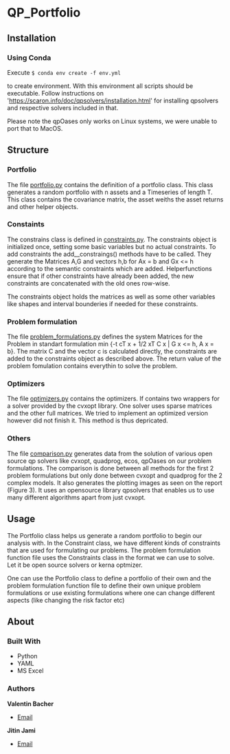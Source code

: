 # QP_Portfolio

## Installation
### Using Conda
Execute
`$ conda env create -f env.yml`

to create environment. With this environment all scripts should be executable.
Follow instructions on 'https://scaron.info/doc/qpsolvers/installation.html' for installing qpsolvers and respective solvers included in that.

Please note the qpOases only works on Linux systems, we were unable to port that to MacOS.

## Structure

### Portfolio
The file [portfolio.py](./portfolio.py) contains the definition of a portfolio class. 
This class generates a random portfolio with n assets and a Timeseries of length T.
This class contains the covariance matrix, the asset weiths the asset returns and other helper objects.

### Constaints

The constrains class is defined in [constraints.py](./constraints.py). The constraints object is initialized once, 
setting some basic variables but no actual constraints. To add constraints the add_<constraints>_constraings() methods 
have to be called. They generate the Matrices A,G and vectors h,b for Ax = b and Gx <= h according to the semantic 
constraints which are added. Helperfunctions ensure that if other constraints have already been added, the new 
constraints are concatenated with the old ones row-wise.

The constraints object holds the matrices as well as some other variables like shapes and interval bounderies if needed 
for these constraints.

### Problem formulation

The file [problem_formulations.py](./problem_formulations.py) defines the system Matrices for the Problem in standart 
formulation min {-t cT x + 1/2 xT C x | G x <= h, A x = b}. The matrix C and the vector c is calculated directly, the 
constraints are added to the constraints object as described above. The return value of the problem fomulation contains 
everythin to solve the problem.

### Optimizers

The file [optimizers.py](./optimizers.py) contains the optimizers. If contains two wrappers for a solver provided by 
the cvxopt library. One solver uses sparse matrices and the other full matrices. We tried to implement an optimized 
version however did not finish it. This method is thus depricated.

### Others

The file [comparison.py](./comparison.py) generates data from the solution of various open source qp solvers like cvxopt, quadprog, ecos, qpOases on our problem formulations. The comparison is done between all methods for the first 2 problem formulations but only done between cvxopt and quadprog for the 2 complex models. It also generates the plotting images as seen on the report (Figure 3).
It uses an opensource library qpsolvers that enables us to use many different algorithms apart from just cvxopt.

## Usage

The Portfolio class helps us generate a random portfolio to begin our analysis with. In the Constraint class, we have different kinds of constraints that are used for formulating our problems. The problem formulation function file uses the Constraints class in the format we can use to solve. Let it be open source solvers or kerna optmizer.

One can use the Portfolio class to define a portfolio of their own and the problem formulation function file to define their own unique problem formulations or use existing formulations where one can change different aspects (like changing the risk factor etc)

## About
### Built With

- Python
- YAML
- MS Excel

### Authors

**Valentin Bacher**

- [Email](mailto:valentin.bacher@fau.de?subject=pq_portfolio "pq_portfolio")

**Jitin Jami**

- [Email](mailto:jitin.jami@usi.ch?subject=pq_portfolio "pq_portfolio")
